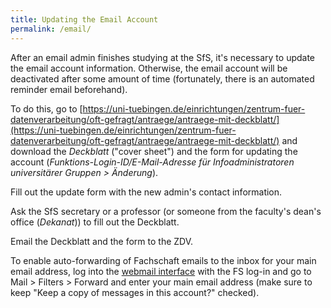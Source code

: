 ```yaml
---
title: Updating the Email Account
permalink: /email/
---
```


After an email admin finishes studying at the SfS, it's necessary to update the email account information. Otherwise, the email account will be deactivated after some amount of time (fortunately, there is an automated reminder email beforehand).

To do this, go to [https://uni-tuebingen.de/einrichtungen/zentrum-fuer-datenverarbeitung/oft-gefragt/antraege/antraege-mit-deckblatt/](https://uni-tuebingen.de/einrichtungen/zentrum-fuer-datenverarbeitung/oft-gefragt/antraege/antraege-mit-deckblatt/) and download the *Deckblatt* ("cover sheet") and the form for updating the account (*Funktions-Login-ID/E-Mail-Adresse für Infoadministratoren universitärer Gruppen > Änderung*).

Fill out the update form with the new admin's contact information.

Ask the SfS secretary or a professor (or someone from the faculty's dean's office (*Dekanat*)) to fill out the Deckblatt.

Email the Deckblatt and the form to the ZDV.

To enable auto-forwarding of Fachschaft emails to the inbox for your main email address, log into the [webmail interface](https://webmail.uni-tuebingen.de/) with the FS log-in and go to Mail > Filters > Forward and enter your main email address (make sure to keep "Keep a copy of messages in this account?" checked).